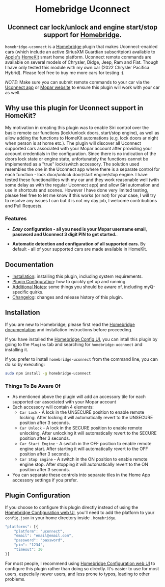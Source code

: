 <SPAN ALIGN="CENTER" STYLE="text-align:center">
<DIV ALIGN="CENTER" STYLE="text-align:center">

# Homebridge Uconnect

## Uconnect car lock/unlock and engine start/stop support for [Homebridge](https://homebridge.io).
</DIV>
</SPAN>

`homebridge-uconnect` is a [Homebridge](https://homebridge.io) plugin that makes Uconnect-enabled cars (which include an active SiriusXM Guardian subscritpion) available to [Apple's](https://www.apple.com) [HomeKit](https://www.apple.com/ios/home) smart home platform. 
Uconnect remote commands are available on several models of Chrysler, Didge, Jeep, Ram and Fiat. Though I have only tested this module with my own car (2022 Chrysler Pacifica Hybrid). Please feel free to buy me more cars for testing :).

*NOTE:* Make sure you can submit remote commands to your car via the [Uconnect app](https://www.driveuconnect.com/uconnect-app.html) or [Mopar website](https://www.mopar.com) to ensure this plugin will work with your car as well.

## Why use this plugin for Uconnect support in HomeKit?
My motivation in creating this plugin was to enable Siri control over the basic remote car functions (lock/unlock doors, start/stop engine), as well as allow adding the functions to HomeKit automations (e.g. lock doors ar night when person is at home etc.).
The plugin will discover all Uconnect supported cars associated with your Mopar account after providing your account credentials in the configuration. Since there is no indication of the doors lock state or engine state, unfortunately the functions cannot be implemented as a "true" lock/switch accessory. The solution used resembles the one in the Uconnect app where there is a separate control for each function - lock door/unlock door/start engine/stop engine.
I have tested these functionalities with my car and they work reasonable well (with some delay as with the regular Uconnect app) and allow Siri automation and use in shortcuts and scenes. However I have done very limited testing, please feel free to let me know if this works (or not) for your case, I will try to resolve any issues I can but it is not my day job, I welcome contributions and Pull Requests.

### Features
- ***Easy* configuration - all you need is your Mopar username email, password and Uconnect 3 digit PIN to get started.**.

- **Automatic detection and configuration of all supported cars.** By default - all of your supported cars are made available in HomeKit.

## Documentation
* [Installation](#installation): installing this plugin, including system requirements.
* [Plugin Configuration](#plugin-configuration): how to quickly get up and running.
* [Additional Notes](#notes): some things you should be aware of, including myQ-specific quirks.
* [Changelog](https://github.com/gyahalom/homebridge-uconnect/blob/master/Changelog.md): changes and release history of this plugin.

## Installation
If you are new to Homebridge, please first read the [Homebridge](https://homebridge.io) [documentation](https://github.com/homebridge/homebridge/wiki) and installation instructions before proceeding.

If you have installed the [Homebridge Config UI](https://github.com/oznu/homebridge-config-ui-x), you can intall this plugin by going to the `Plugins` tab and searching for `homebridge-uconnect` and installing it.

If you prefer to install `homebridge-uconnect` from the command line, you can do so by executing:

```sh
sudo npm install -g homebridge-uconnect
```

### Things To Be Aware Of
- As mentioned above the plugin will add an accessory tile for each supported car associated with your Mopar account
- Each accessory will contain 4 elements:
  - `Car Lock` - A lock in the UNSECURE position to enable remote locking. After locking it will automatically revert to the UNSECURE position after 3 seconds.
  - `Car Unlock` - A lock in the SECURE position to enable remote unlocking. After unlocking it will automatically revert to the SECURE position after 3 seconds.
  - `Car Start Engine` - A switch in the OFF position to enable remote engine start. After starting it will automatically revert to the OFF position after 3 seconds.
  - `Car Stop Engine` - A switch in the ON position to enable remote engine stop. After stopping it will automatically revert to the ON position after 3 seconds.
- You can separate these controls into separate tiles in the Home App accessory settings if you prefer.

## Plugin Configuration
If you choose to configure this plugin directly instead of using the [Homebridge Configuration web UI](https://github.com/oznu/homebridge-config-ui-x), you'll need to add the platform to your `config.json` in your home directory inside `.homebridge`.

```js
"platforms": [{
    "platform": "uconnect",
    "email": "email@email.com",
    "password": "password",
    "pin": "1234",
    "timeout": 30
}]
```

For most people, I recommend using [Homebridge Configuration web UI](https://github.com/oznu/homebridge-config-ui-x) to configure this plugin rather than doing so directly. It's easier to use for most users, especially newer users, and less prone to typos, leading to other problems.
